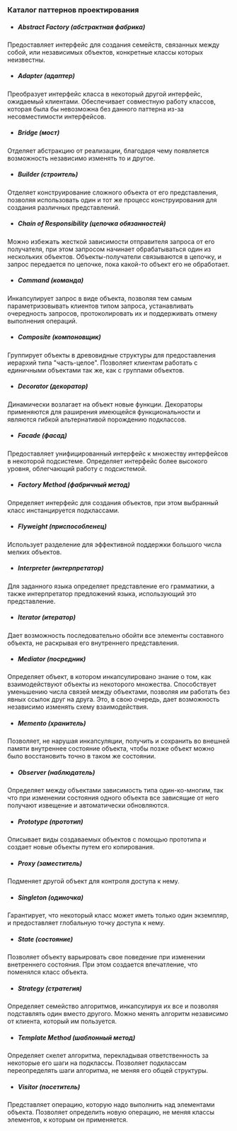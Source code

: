 ### Каталог паттернов проектирования

   * ##### Abstract Factory (абстрактная фабрика)
   
   Предоставляет интерфейс для создания семейств, связанных между собой,
   или независимых объектов, конкретные классы которых неизвестны.
   
   * ##### Adapter (адаптер)
   
   Преобразует интерфейс класса в некоторый другой интерфейс,
   ожидаемый клиентами. Обеспечивает совместную работу классов,
   которая была бы невозможна без данного паттерна из-за несовместимости
   интерфейсов.
   
   * ##### Bridge (мост)
   
   Отделяет абстракцию от реализации, благодаря чему появляется возможность
   независимо изменять то и другое.
   
   * ##### Builder (строитель)
   
   Отделяет конструирование сложного объекта от его представления, 
   позволяя использовать один и тот же процесс конструирования для 
   создания различных представлений.
   
   * ##### Chain of Responsibility (цепочка обязанностей)
   
   Можно избежать жесткой зависимости отправителя запроса от его получателя,
   при этом запросом начинает обрабатываться один из нескольких 
   объектов. Объекты-получатели связываются в цепочку, и запрос передается
   по цепочке, пока какой-то объект его не обработает.
   
   * ##### Command (команда)
   
   Инкапсулирует запрос в виде объекта, позволяя тем самым параметризовывать
   клиентов типом запроса, устанавливать очередность запросов, протоколировать
   их и поддерживать отмену выполнения операций.
   
   * ##### Composite (компоновщик)
   
   Группирует объекты в древовидные структуры для предоставления иерархий типа "часть-целое".
   Позволяет клиентам работать с единичными объектами так же, как с группами объектов.
   
   * ##### Decorator (декоратор)
   
   Динамически возлагает на объект новые функции. Декораторы применяются для раширения 
   имеющейся функциональности и являются гибкой альтернативой порождению подклассов.
   
   * ##### Facade (фасад)
   
   Предоставляет унифицированный интерфейс к множеству интерфейсов
   в некоторой подсистеме. Определяет интерфейс более высокого уровня,
   облегчающий работу с подсистемой.
   
   * ##### Factory Method (фабричный метод)
   
   Определяет интерфейс для создания объектов, при этом выбранный класс
   инстанцируется подклассами.
   
   * ##### Flyweight (приспособленец)
   
   Использует разделение для эффективной поддержки большого числа мелких 
   объектов.
   
   * ##### Interpreter (интерпретатор)
   
   Для заданного языка определяет представление его грамматики, 
   а также интерпретатор предложений языка, использующий это представление.
   
   * ##### Iterator (итератор)
   
   Дает возможность последовательно обойти все элементы составного объекта,
   не раскрывая его внутреннего представления.
   
   * ##### Mediator (посредник)
   
   Определяет объект, в котором инкапсулировано знание о том, как взаимодействуют
   объекты из некоторого множества. Способствует уменьшению числа связей между объектами, 
   позволяя им работать без явных ссылок друг на друга. Это, в свою очередь, дает возможность\
   независимо изменять схему взаимодействия.
   
   * ##### Memento (хранитель)
   
   Позволяет, не нарушая инкапсуляции, получить и сохранить во внешней
   памяти внутреннее состояние объекта, чтобы позже объект можно было восстановить точно в таком же состоянии.
   
   * ##### Observer (наблюдатель)
   
   Определяет между объектами зависимость типа один-ко-многим,
   так что при изменении состояния одного объекта все зависящие от него получают
   извещение и автоматически обновляются.
   
   * ##### Prototype (прототип)
   
   Описывает виды создаваемых объектов с помощью прототипа и создает
   новые объекты путем его копирования.
   
   * ##### Proxy (заместитель)
   
   Подменяет другой объект для контроля доступа к нему.
   
   * ##### Singleton (одиночка)
   
   Гарантирует, что некоторый класс может иметь только один экземпляр, 
   и предоставляет глобальную точку доступа к нему.
   
   * ##### State (состояние)
   
   Позволяет объекту варьировать свое поведение при изменении внетреннего состояния.
   При этом создается впечатление, что поменялся класс объекта.
   
   * ##### Strategy (стратегия)
   
   Определяет семейство алгоритмов, инкапсулируя их все и позволяя подставлять
   один вместо другого. Можно менять алгоритм независимо от клиента, который им пользуется.
   
   * ##### Template Method (шаблонный метод)
   
   Определяет скелет алгоритма, перекладывая ответственность за 
   некоторые его шаги на подклассы. Позволяет подклассам переопределять шаги
   алгоритма, не меняя его общей структуры.
   
   * ##### Visitor (посетитель)
   
   Представляет операцию, которую надо выполнить над элементами объекта. 
   Позволяет определить новую операцию, не меняя классы элементов,
   к которым он применяется.
   
   